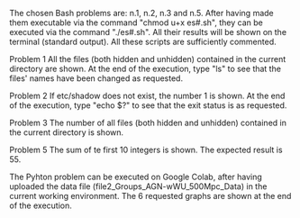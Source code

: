 The chosen Bash problems are: n.1, n.2, n.3 and n.5.
After having made them executable via the command "chmod u+x es#.sh", they can be executed via the command "./es#.sh".
All their results will be shown on the terminal (standard output).
All these scripts are sufficiently commented.

Problem 1
All the files (both hidden and unhidden) contained in the current directory are shown.
At the end of the execution, type "ls" to see that the files' names have been changed as requested.

Problem 2
If etc/shadow does not exist, the number 1 is shown.
At the end of the execution, type "echo $?" to see that the exit status is as requested.

Problem 3
The number of all files (both hidden and unhidden) contained in the current directory is shown.

Problem 5
The sum of te first 10 integers is shown. 
The expected result is 55.


The Pyhton problem can be executed on Google Colab, after having uploaded the data file (file2_Groups_AGN-wWU_500Mpc_Data) in the current working environment.
The 6 requested graphs are shown at the end of the execution.
